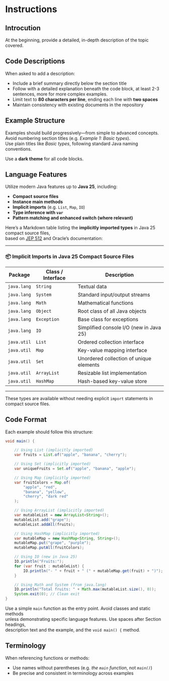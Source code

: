 # Instructions

## Introcution

At the beginning, provide a detailed, in-depth description of the topic covered. 

## Code Descriptions

When asked to add a description:  

- Include a brief summary directly below the section title
- Follow with a detailed explanation beneath the code block, at least 2-3 sentences,
  more for more complex examples.   
- Limit text to **80 characters per line**, ending each line with **two spaces**  
- Maintain consistency with existing documents in the repository  

##  Example Structure

Examples should build progressively—from simple to advanced concepts.  
Avoid numbering section titles (e.g. *Example 1: Basic types*).  
Use plain titles like *Basic types*, following standard Java naming conventions.  

Use a **dark theme** for all code blocks.  

## Language Features

Utilize modern Java features up to **Java 25**, including:  

- **Compact source files**  
- **Instance main methods**  
- **Implicit imports** (e.g. `List`, `Map`, `IO`)  
- **Type inference with `var`**  
- **Pattern matching and enhanced switch (where relevant)**  

Here’s a Markdown table listing the **implicitly imported types** in Java 25 compact source files,  
based on [JEP 512](https://openjdk.org/jeps/512) and Oracle’s documentation:



---

### 📦 Implicit Imports in Java 25 Compact Source Files

| Package         | Class / Interface     | Description                                      |
|----------------|------------------------|--------------------------------------------------|
| `java.lang`     | `String`              | Textual data                                     |
| `java.lang`     | `System`              | Standard input/output streams                    |
| `java.lang`     | `Math`                | Mathematical functions                           |
| `java.lang`     | `Object`              | Root class of all Java objects                   |
| `java.lang`     | `Exception`           | Base class for exceptions                        |
| `java.lang`     | `IO`                  | Simplified console I/O (new in Java 25)          |
| `java.util`     | `List`                | Ordered collection interface                     |
| `java.util`     | `Map`                 | Key-value mapping interface                      |
| `java.util`     | `Set`                 | Unordered collection of unique elements          |
| `java.util`     | `ArrayList`           | Resizable list implementation                    |
| `java.util`     | `HashMap`             | Hash-based key-value store                       |

---

These types are available without needing explicit `import` statements in compact source files. 


## Code Format

Each example should follow this structure:

```java
void main() {

    // Using List (implicitly imported)
    var fruits = List.of("apple", "banana", "cherry");

    // Using Set (implicitly imported)
    var uniqueFruits = Set.of("apple", "banana", "apple");

    // Using Map (implicitly imported)
    var fruitColors = Map.of(
        "apple", "red",
        "banana", "yellow",
        "cherry", "dark red"
    );

    // Using ArrayList (implicitly imported)
    var mutableList = new ArrayList<String>();
    mutableList.add("grape");
    mutableList.addAll(fruits);

    // Using HashMap (implicitly imported)
    var mutableMap = new HashMap<String, String>();
    mutableMap.put("grape", "purple");
    mutableMap.putAll(fruitColors);

    // Using IO (new in Java 25)
    IO.println("Fruits:");
    for (var fruit : mutableList) {
        IO.println("- " + fruit + " (" + mutableMap.get(fruit) + ")");
    }

    // Using Math and System (from java.lang)
    IO.println("Total fruits: " + Math.max(mutableList.size(), 0));
    System.exit(0); // Clean exit
}
```

Use a simple `main` function as the entry point. Avoid classes and static methods  
unless demonstrating specific language features. Use spaces after Section headings,  
description text and the example, and the `void main() {` method.  

## Terminology

When referencing functions or methods:  

- Use names without parentheses (e.g. *the `main` function*, not *`main()`*)  
- Be precise and consistent in terminology across examples  


